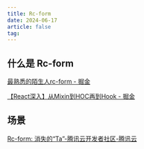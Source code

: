 ```yaml
---
title: Rc-form
date: 2024-06-17
article: false
tag:
---
```


## 什么是 Rc-form
[最熟悉的陌生人rc-form - 掘金](https://juejin.cn/post/6984547134062198791)

[【React深入】从Mixin到HOC再到Hook - 掘金](https://juejin.cn/post/6844903815762673671)

## 场景
[Rc-form: 消失的“Ta”-腾讯云开发者社区-腾讯云](https://cloud.tencent.com/developer/article/2321883)
